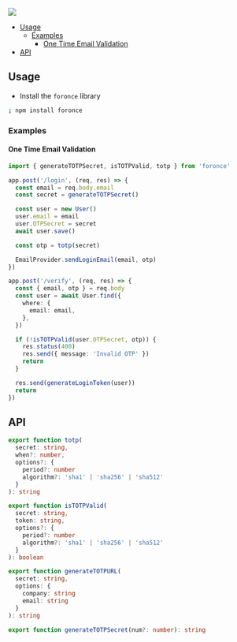 <p text-align="center">
  <img src="https://og.barelyhuman.xyz/generate?fontSize=20&title=foronce&subtitle=The+OTP+Library&fontSizeTwo=8&color=%23a1a1aa&backgroundColor=%2318181b" />
</p>

- [Usage](#usage)
  - [Examples](#examples)
    - [One Time Email Validation](#one-time-email-validation)
- [API](#api)

## Usage

- Install the `foronce` library

```sh
; npm install foronce
```

### Examples

#### One Time Email Validation

```ts
import { generateTOTPSecret, isTOTPValid, totp } from 'foronce'

app.post('/login', (req, res) => {
  const email = req.body.email
  const secret = generateTOTPSecret()

  const user = new User()
  user.email = email
  user.OTPSecret = secret
  await user.save()

  const otp = totp(secret)

  EmailProvider.sendLoginEmail(email, otp)
})

app.post('/verify', (req, res) => {
  const { email, otp } = req.body
  const user = await User.find({
    where: {
      email: email,
    },
  })

  if (!isTOTPValid(user.OTPSecret, otp)) {
    res.status(400)
    res.send({ message: 'Invalid OTP' })
    return
  }

  res.send(generateLoginToken(user))
  return
})
```

## API

```ts
export function totp(
  secret: string,
  when?: number,
  options?: {
    period?: number
    algorithm?: 'sha1' | 'sha256' | 'sha512'
  }
): string

export function isTOTPValid(
  secret: string,
  token: string,
  options?: {
    period?: number
    algorithm?: 'sha1' | 'sha256' | 'sha512'
  }
): boolean

export function generateTOTPURL(
  secret: string,
  options: {
    company: string
    email: string
  }
): string

export function generateTOTPSecret(num?: number): string
```
